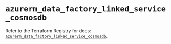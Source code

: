 # `azurerm_data_factory_linked_service_cosmosdb`

Refer to the Terraform Registry for docs: [`azurerm_data_factory_linked_service_cosmosdb`](https://registry.terraform.io/providers/hashicorp/azurerm/4.14.0/docs/resources/data_factory_linked_service_cosmosdb).
